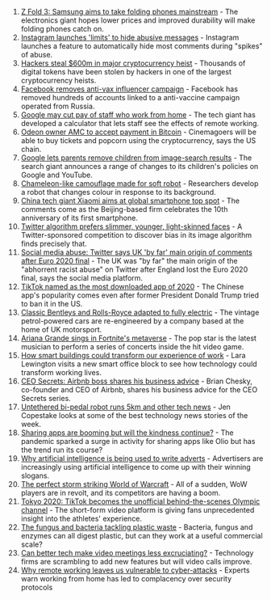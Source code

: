1. [Z Fold 3: Samsung aims to take folding phones mainstream](https://www.bbc.co.uk/news/technology-58175048) - The electronics giant hopes lower prices and improved durability will make folding phones catch on.
2. [Instagram launches 'limits' to hide abusive messages](https://www.bbc.co.uk/news/technology-58173921) - Instagram launches a feature to automatically hide most comments during "spikes" of abuse.
3. [Hackers steal $600m in major cryptocurrency heist](https://www.bbc.co.uk/news/business-58163917) - Thousands of digital tokens have been stolen by hackers in one of the largest cryptocurrency heists.
4. [Facebook removes anti-vax influencer campaign](https://www.bbc.co.uk/news/blogs-trending-58167339) - Facebook has removed hundreds of accounts linked to a anti-vaccine campaign operated from Russia.
5. [Google may cut pay of staff who work from home](https://www.bbc.co.uk/news/business-58171716) - The tech giant has developed a calculator that lets staff see the effects of remote working.
6. [Odeon owner AMC to accept payment in Bitcoin](https://www.bbc.co.uk/news/business-58163914) - Cinemagoers will be able to buy tickets and popcorn using the cryptocurrency, says the US chain.
7. [Google lets parents remove children from image-search results](https://www.bbc.co.uk/news/technology-58164582) - The search giant announces a range of changes to its children's policies on Google and YouTube.
8. [Chameleon-like camouflage made for soft robot](https://www.bbc.co.uk/news/technology-58159730) - Researchers develop a robot that changes colour in response to its background.
9. [China tech giant Xiaomi aims at global smartphone top spot](https://www.bbc.co.uk/news/business-58168547) - The comments come as the Beijing-based firm celebrates the 10th anniversary of its first smartphone.
10. [Twitter algorithm prefers slimmer, younger, light-skinned faces](https://www.bbc.co.uk/news/technology-58159723) - A Twitter-sponsored competition to discover bias in its image algorithm finds precisely that.
11. [Social media abuse: Twitter says UK 'by far' main origin of comments after Euro 2020 final](https://www.bbc.co.uk/sport/football/58159878) - The UK was "by far" the main origin of the "abhorrent racist abuse" on Twitter after England lost the Euro 2020 final, says the social media platform.
12. [TikTok named as the most downloaded app of 2020](https://www.bbc.co.uk/news/business-58155103) - The Chinese app's popularity comes even after former President Donald Trump tried to ban it in the US.
13. [Classic Bentleys and Rolls-Royce adapted to fully electric](https://www.bbc.co.uk/news/technology-57901893) - The vintage petrol-powered cars are re-engineered by a company based at the home of UK motorsport.
14. [Ariana Grande sings in Fortnite's metaverse](https://www.bbc.co.uk/news/technology-58146042) - The pop star is the latest musician to perform a series of concerts inside the hit video game.
15. [How smart buildings could transform our experience of work](https://www.bbc.co.uk/news/technology-58014316) - Lara Lewington visits a new smart office block to see how technology could transform working lives.
16. [CEO Secrets: Airbnb boss shares his business advice](https://www.bbc.co.uk/news/business-58025562) - Brian Chesky, co-founder and CEO of Airbnb, shares his business advice for the CEO Secrets series.
17. [Untethered bi-pedal robot runs 5km and other tech news](https://www.bbc.co.uk/news/technology-58014320) - Jen Copestake looks at some of the best technology news stories of the week.
18. [Sharing apps are booming but will the kindness continue?](https://www.bbc.co.uk/news/business-57981598) - The pandemic sparked a surge in activity for sharing apps like Olio but has the trend run its course?
19. [Why artificial intelligence is being used to write adverts](https://www.bbc.co.uk/news/business-57781557) - Advertisers are increasingly using artificial intelligence to come up with their winning slogans.
20. [The perfect storm striking World of Warcraft](https://www.bbc.co.uk/news/technology-58017429) - All of a sudden, WoW players are in revolt, and its competitors are having a boom.
21. [Tokyo 2020: TikTok becomes the unofficial behind-the-scenes Olympic channel](https://www.bbc.co.uk/news/world-australia-58053519) - The short-form video platform is giving fans unprecedented insight into the athletes' experience.
22. [The fungus and bacteria tackling plastic waste](https://www.bbc.co.uk/news/business-57733178) - Bacteria, fungus and enzymes can all digest plastic, but can they work at a useful commercial scale?
23. [Can better tech make video meetings less excruciating?](https://www.bbc.co.uk/news/business-57720504) - Technology firms are scrambling to add new features but will video calls improve.
24. [Why remote working leaves us vulnerable to cyber-attacks](https://www.bbc.co.uk/news/business-57847652) - Experts warn working from home has led to complacency over security protocols
